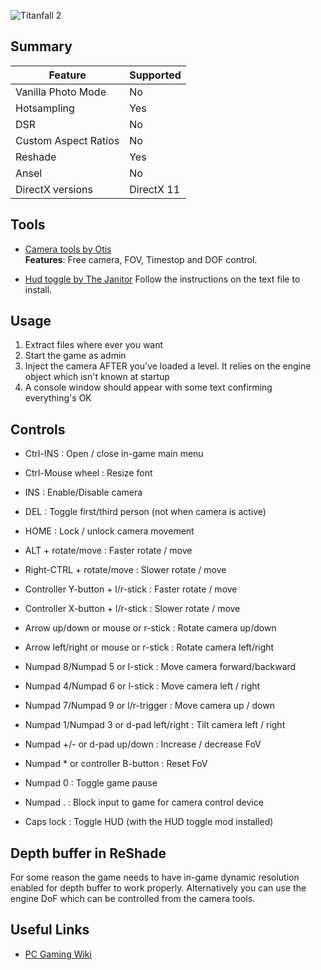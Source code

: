 ![Titanfall 2](\Images\titanfall2.png "Shot by Phoenix")

## Summary

Feature | Supported
--|--
Vanilla Photo Mode | No
Hotsampling | Yes
DSR | No
Custom Aspect Ratios | No
Reshade | Yes
Ansel | No
DirectX versions | DirectX 11
 
## Tools

* [Camera tools by Otis](https://github.com/FransBouma/InjectableGenericCameraSystem/tree/master/Cameras/Titanfall2)  
**Features**: Free camera, FOV, Timestop and DOF control.

* [Hud toggle by The Janitor](http://www.moddb.com/games/titanfall-2/downloads/toggle-hud5)
Follow the instructions on the text file to install.

## Usage

1. Extract files where ever you want
2. Start the game as admin
3. Inject the camera AFTER you've loaded a level. It relies on the engine object which isn't known at startup
4. A console window should appear with some text confirming everything's OK

## Controls

- Ctrl-INS                              : Open / close in-game main menu
- Ctrl-Mouse wheel                      : Resize font
- INS                                   : Enable/Disable camera
- DEL                                   : Toggle first/third person (not when camera is active)
- HOME                                  : Lock / unlock camera movement
- ALT + rotate/move                     : Faster rotate / move
- Right-CTRL + rotate/move              : Slower rotate / move
- Controller Y-button + l/r-stick       : Faster rotate / move
- Controller X-button + l/r-stick       : Slower rotate / move
- Arrow up/down or mouse or r-stick     : Rotate camera up/down
- Arrow left/right or mouse or r-stick  : Rotate camera left/right
- Numpad 8/Numpad 5 or l-stick          : Move camera forward/backward
- Numpad 4/Numpad 6 or l-stick          : Move camera left / right
- Numpad 7/Numpad 9 or l/r-trigger      : Move camera up / down
- Numpad 1/Numpad 3 or d-pad left/right : Tilt camera left / right
- Numpad +/- or d-pad up/down           : Increase / decrease FoV
- Numpad * or controller B-button       : Reset FoV
- Numpad 0                              : Toggle game pause
- Numpad .                              : Block input to game for camera control device

- Caps lock                             : Toggle HUD (with the HUD toggle mod installed)


## Depth buffer in ReShade
For some reason the game needs to have in-game dynamic resolution enabled for depth buffer to work properly. Alternatively you can use the engine DoF 
which can be controlled from the camera tools.

## Useful Links

* [PC Gaming Wiki](https://www.pcgamingwiki.com/wiki/Titanfall_2)